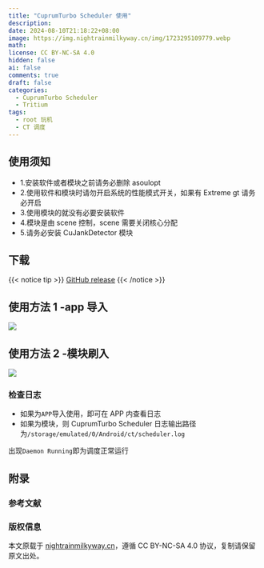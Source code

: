 ```yaml
---
title: "CuprumTurbo Scheduler 使用"
description: 
date: 2024-08-10T21:18:22+08:00
image: https://img.nightrainmilkyway.cn/img/1723295109779.webp
math: 
license: CC BY-NC-SA 4.0
hidden: false
ai: false
comments: true
draft: false
categories:
  - CuprumTurbo Scheduler
  - Tritium
tags:
  - root 玩机
  - CT 调度
---
```

## 使用须知

- 1.安装软件或者模块之前请务必删除 asoulopt
- 2.使用软件和模块时请勿开启系统的性能模式开关，如果有 Extreme gt 请务必开启
- 3.使用模块的就没有必要安装软件
- 4.模块是由 scene 控制，scene 需要关闭核心分配
- 5.请务必安装 CuJankDetector 模块

## 下载
{{< notice tip >}}
[GitHub release](https://github.com/TimeBreeze/Tritium/releases)
{{< /notice  >}}

## 使用方法 1 -app 导入
![](https://tritium.nightrainmilkyway.cn/img/ResizedImage_2024-02-11_18-52-03_8500.png)

## 使用方法 2 -模块刷入

![](https://tritium.nightrainmilkyway.cn/img/ResizedImage_2024-02-11_18-42-00_2162.png)

### 检查日志
- 如果为`APP`导入使用，即可在 APP 内查看日志
- 如果为模块，则 CuprumTurbo Scheduler 日志输出路径为`/storage/emulated/0/Android/ct/scheduler.log`

出现`Daemon Running`即为调度正常运行


## 附录

### 参考文献

### 版权信息

本文原载于 [nightrainmilkyway.cn](https://nightrainmilkyway.cn)，遵循 CC BY-NC-SA 4.0 协议，复制请保留原文出处。

